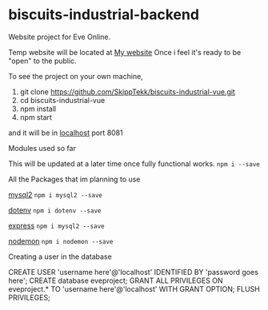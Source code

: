 # biscuits-industrial-backend
Website project for Eve Online.

Temp website will be located at [My website](https://skipptekk.com) Once i feel it's ready to be "open" to the public.

To see the project on your own machine, 
1) git clone https://github.com/SkippTekk/biscuits-industrial-vue.git
2) cd biscuits-industrial-vue
3) npm install
4) npm start

and it will be in [localhost](http://localhost:8081) port 8081

Modules used so far

This will be updated at a later time once fully functional works.
```npm i --save```

All the Packages that im planning to use


[mysql2](https://www.npmjs.com/package/mysql2)
``npm i mysql2 --save``

[dotenv](https://www.npmjs.com/package/dotenv)
``npm i dotenv --save``

[express](https://www.npmjs.com/package/express)
``npm i mysql2 --save``

[nodemon](https://www.npmjs.com/package/mysql2)
``npm i nodemon --save``

Creating a user in the database

CREATE USER 'username here'@'localhost' IDENTIFIED BY 'password goes here';
CREATE database eveproject;
GRANT ALL PRIVILEGES ON eveproject.* TO 'username here'@'localhost' WITH GRANT OPTION;
FLUSH PRIVILEGES;
